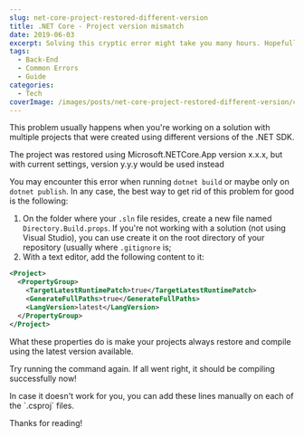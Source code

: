 ```yaml
---
slug: net-core-project-restored-different-version
title: .NET Core - Project version mismatch
date: 2019-06-03
excerpt: Solving this cryptic error might take you many hours. Hopefully this will help you out.
tags:
  - Back-End
  - Common Errors
  - Guide
categories:
  - Tech
coverImage: /images/posts/net-core-project-restored-different-version/cover.jpg
---
```


<script context="module">
  import CodeBlock from "$lib/components/molecules/CodeBlock.svelte";
  import Callout from "$lib/components/molecules/Callout.svelte";
  import SparklingHighlight from "$lib/components/molecules/SparklingHighlight.svelte";

  import { getSrcsetFromImport } from "$lib/utils/functions";
  import CoverImage from './cover.jpg?width=1600&format=avif;webp;png;jpg&meta&imagetools';
</script>

This problem usually happens when you're working on a solution with multiple projects that were created using different versions of the .NET SDK.

<Callout type="error">
  The project was restored using Microsoft.NETCore.App version x.x.x, but with current settings, version y.y.y would be used instead
</Callout>

You may encounter this error when running `dotnet build` or maybe only on `dotnet publish`. In any case, the best way to get rid of this problem for good is the following:

1. On the folder where your `.sln` file resides, create a new file named `Directory.Build.props`. If you're not working with a solution (not using Visual Studio), you can use create it on the root directory of your repository (usually where `.gitignore` is;
2. With a text editor, add the following content to it:

<CodeBlock lang="xml" filename="Directory.Build.props">

```xml
<Project>
  <PropertyGroup>
    <TargetLatestRuntimePatch>true</TargetLatestRuntimePatch>
    <GenerateFullPaths>true</GenerateFullPaths>
    <LangVersion>latest</LangVersion>
  </PropertyGroup>
</Project>
```

</CodeBlock>

What these properties do is make your projects always restore and compile using the latest version available.

Try running the command again. If all went right, it should be compiling successfully now!

<Callout type="info">
  In case it doesn't work for you, you can add these lines manually on each of the `.csproj` files.
</Callout>

Thanks for reading!
